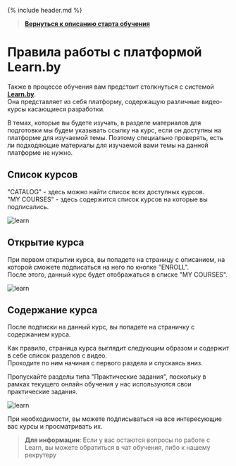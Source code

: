 {% include header.md %}

>
>**[Вернуться к описанию старта обучения]({{site.materialsurl}}general/education_start)**
>

Правила работы с платформой Learn.by
====================

Также в процессе обучения вам предстоит столкнуться с системой **[Learn.by](https://learn.by/)**.  
Она представляет из себя платформу, содержащую различные видео-курсы касающиеся разработки.

В темах, которые вы будете изучать, в разделе материалов для подготовки мы будем указывать ссылку на курс, если он доступны на платформе для изучаемой темы. Поэтому специально проверять, есть ли подходяющие материалы для изучаемой вами темы на данной платформе не нужно.

Список курсов
---------------------

"CATALOG" - здесь можно найти список всех доступных курсов.  
"MY COURSES" - здесь содержится список курсов на которые вы подписались.

![learn]({{site.materialsurl}}general/img/learn-main-page.png)

Открытие курса
---------------------

При первом открытии курса, вы попадете на страницу с описанием, на которой сможете подписаться на него по кнопке "ENROLL".  
После этого, данный курс будет отображаться в списке "MY COURSES".

![learn]({{site.materialsurl}}general/img/learn-course-page-enroll.png)

Содержание курса
---------------------

После подписки на данный курс, вы попадете на страничку с содержанием курса.

Как правило, страница курса выглядит следующим образом и содержит в себе список разделов с видео.  
Проходите по ним начиная с первого раздела и спускаясь вниз.

Пропускайте разделы типа "Практические задания", поскольку в рамках текущего онлайн обучения у нас используются свои практические задания.

![learn]({{site.materialsurl}}general/img/learn-course-page.png)

При необходимости, вы можете подписываться на все интересующие вас курсы и просматривать их.

>**Для информации**: Если у вас остаются вопросы по работе с Learn, вы можете обратиться в чат обучения, либо к нашему рекрутеру